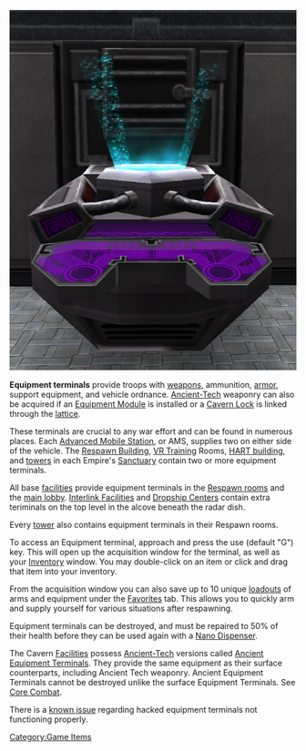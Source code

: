 ![](images/Equip_Term.jpg "Equip_Term.jpg")

**Equipment terminals** provide troops with
[weapons](Weapons_Index.md), ammunition,
[armor](Armor_Index.md), support equipment, and vehicle
ordnance. [Ancient-Tech](Ancient_Technology.md) weaponry can also be
acquired if an [Equipment Module](Equipment_Module.md) is
installed or a [Cavern Lock](Cavern_Lock.md) is linked through
the [lattice](lattice.md).

These terminals are crucial to any war effort and can be found in
numerous places. Each [Advanced Mobile
Station](Advanced_Mobile_Station.md), or AMS, supplies two on
either side of the vehicle. The [Respawn
Building](Respawn_Building.md), [VR
Training](VR_Training.md) Rooms, [HART
building](HART_building.md), and [towers](towers.md) in
each Empire's [Sanctuary](Sanctuary.md) contain two or more
equipment terminals.

All base [facilities](facilities.md) provide equipment terminals
in the [Respawn rooms](Spawn_Room.md) and the [main
lobby](main_lobby.md). [Interlink
Facilities](Interlink.md) and [Dropship
Centers](Dropship_Center.md) contain extra teriminals on the top
level in the alcove beneath the radar dish.

Every [tower](towers.md) also contains equipment terminals in
their Respawn rooms.

To access an Equipment terminal, approach and press the use (default
"G") key. This will open up the acquisition window for the terminal, as
well as your [Inventory](Inventory.md) window. You may
double-click on an item or click and drag that item into your inventory.

From the acquisition window you can also save up to 10 unique
[loadouts](loadout.md) of arms and equipment under the
[Favorites](Favorites.md) tab. This allows you to quickly arm
and supply yourself for various situations after respawning.

Equipment terminals can be destroyed, and must be repaired to 50% of
their health before they can be used again with a [Nano
Dispenser](Nano_Dispenser.md).

The Cavern [Facilities](Facilities.md) possess
[Ancient-Tech](Ancient_Technology.md) versions called [Ancient
Equipment Terminals](Ancient_Equipment_Terminal.md). They
provide the same equipment as their surface counterparts, including
Ancient Tech weaponry. Ancient Equipment Terminals cannot be destroyed
unlike the surface Equipment Terminals. See [Core
Combat](Core_Combat.md).

There is a [known issue](Known_Issues.md) regarding hacked
equipment terminals not functioning properly.

[Category:Game Items](Category:Game_Items.md)
